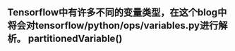 Tensorflow中有许多不同的变量类型，在这个blog中将会对tensorflow/python/ops/variables.py进行解析。
partitionedVariable()
----
